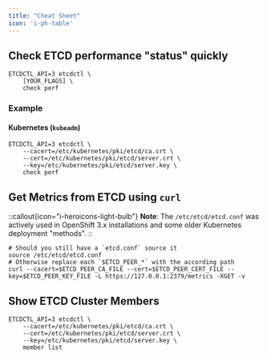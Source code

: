 ```yaml
---
title: "Cheat Sheet"
icon: 'i-ph-table'
---
```


## Check ETCD performance "status" quickly

```console
ETCDCTL_API=3 etcdctl \
    [YOUR_FLAGS] \
    check perf
```

### Example

#### Kubernetes (`kubeadm`)

```console
ETCDCTL_API=3 etcdctl \
    --cacert=/etc/kubernetes/pki/etcd/ca.crt \
    --cert=/etc/kubernetes/pki/etcd/server.crt \
    --key=/etc/kubernetes/pki/etcd/server.key \
    check perf
```

## Get Metrics from ETCD using `curl`

::callout{icon="i-heroicons-light-bulb"}
**Note**:
    The `/etc/etcd/etcd.conf` was actively used in OpenShift 3.x installations and some older Kubernetes deployment "methods".
::

```console
# Should you still have a `etcd.conf` source it
source /etc/etcd/etcd.conf
# Otherwise replace each `$ETCD_PEER_*` with the according path
curl --cacert=$ETCD_PEER_CA_FILE --cert=$ETCD_PEER_CERT_FILE --key=$ETCD_PEER_KEY_FILE -L https://127.0.0.1:2379/metrics -XGET -v
```

## Show ETCD Cluster Members

```console
ETCDCTL_API=3 etcdctl \
    --cacert=/etc/kubernetes/pki/etcd/ca.crt \
    --cert=/etc/kubernetes/pki/etcd/server.crt \
    --key=/etc/kubernetes/pki/etcd/server.key \
    member list
```

